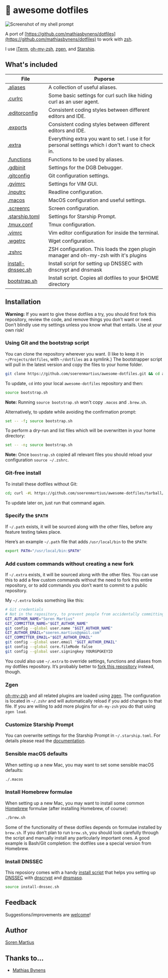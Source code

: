 # :hatching_chick: awesome dotfiles

![Screenshot of my shell prompt](https://i.imgur.com/PeSa8rv.png)

A port of [https://github.com/mathiasbynens/dotfiles](https://github.com/mathiasbynens/dotfiles) to work with
[zsh](https://www.zsh.org/).

I use [iTerm](https://www.iterm2.com/), [oh-my-zsh](https://github.com/robbyrussell/oh-my-zsh),
[zgen](https://github.com/tarjoilija/zgen), and [Starship](https://github.com/starship/starship).

## What's included

| File                                                                                                 | Puporse                                                                                          |
| ---------------------------------------------------------------------------------------------------- | ------------------------------------------------------------------------------------------------ |
| [.aliases](https://github.com/soerenmartius/awesome-dotfiles/blob/master/.aliases)                   | A collection of useful aliases.                                                                  |
| [.curlrc](https://github.com/soerenmartius/awesome-dotfiles/blob/master/.curlrc)                     | Some basic settings for curl such like hiding curl as  an user agent.                            |
| [.editorconfig](https://github.com/soerenmartius/awesome-dotfiles/blob/master/.editorconfig)         | Consistent coding styles between different editors and IDE.                                      |
| [.exports](https://github.com/soerenmartius/awesome-dotfiles/blob/master/.exports)                   | Consistent coding styles between different editors and IDE.                                      |
| [.extra](https://github.com/soerenmartius/awesome-dotfiles/blob/master/.extra)                       | Everything extra you want to set. I use it for personal settings which i don't want to check in. |
| [.functions](https://github.com/soerenmartius/awesome-dotfiles/blob/master/.functions)               | Functions to be used by aliases.                                                                 |
| [.gdbinit](https://github.com/soerenmartius/awesome-dotfiles/blob/master/.dgbinit)                   | Settings for the DGB Debugger.                                                                   |
| [.gitconfig](https://github.com/soerenmartius/awesome-dotfiles/blob/master/.gitconfig)               | Git configuration settings.                                                                      |
| [.gvimrc](https://github.com/soerenmartius/awesome-dotfiles/blob/master/.gvimrc)                     | Settings for VIM GUI.                                                                            |
| [.inputrc](https://github.com/soerenmartius/awesome-dotfiles/blob/master/.inputrc)                   | Readline configuration.                                                                          |
| [.macos](https://github.com/soerenmartius/awesome-dotfiles/blob/master/.macos)                       | MacOS configuration and useful settings.                                                         |
| [.screenrc](https://github.com/soerenmartius/awesome-dotfiles/blob/master/.screenrc)                 | Screen configuration.                                                                            |
| [.starship.toml](https://github.com/soerenmartius/awesome-dotfiles/blob/master/.theme)               | Settings for Starship Prompt.                                                                    |
| [.tmux.conf](https://github.com/soerenmartius/awesome-dotfiles/blob/master/.tmux.conf)               | Tmux configuration.                                                                              |
| [.vimrc](https://github.com/soerenmartius/awesome-dotfiles/blob/master/.vimrc)                       | Vim editor configuration for inside the terminal.                                                |
| [.wgetrc](https://github.com/soerenmartius/awesome-dotfiles/blob/master/.wgetrc)                     | Wget configuration.                                                                              |
| [.zshrc](https://github.com/soerenmartius/awesome-dotfiles/blob/master/.zshrc)                       | ZSH configuration. This loads the zgen plugin manager and oh-my-zsh with it's plugins            |
| [install-dnssec.sh](https://github.com/soerenmartius/awesome-dotfiles/blob/master/install-dnssec.sh) | Install script for setting up DNSSEC with dnscrypt and dnsmask                                   |
| [bootstrap.sh](https://github.com/soerenmartius/awesome-dotfiles/blob/master/bootstrap.sh)           | Install script. Copies all dotfiles to your $HOME directory                                      |

## Installation

**Warning:** If you want to give these dotfiles a try, you should first fork this repository, review the code, and
remove things you don’t want or need. Don’t blindly use my settings unless you know what that entails.
Use at your own risk!

### Using Git and the bootstrap script

You can clone the repository wherever you want. (I like to keep it in `~/Projects/dotfiles`, with `~/dotfiles` as a
symlink.) The bootstrapper script will pull in the latest version and copy the files to your home folder.

```bash
git clone https://github.com/soerenmartius/awesome-dotfiles.git && cd awesome-dotfiles && source bootstrap.sh
```

To update, `cd` into your local `awesome-dotfiles` repository and then:

```bash
source bootstrap.sh
```

**Note:** Running `source bootstrap.sh` won't copy `.macos` and `.brew.sh`.

Alternatively, to update while avoiding the confirmation prompt:

```bash
set -- -f; source bootstrap.sh
```

To perform a dry-run and list files which will be overwritten in your home directory:

```bash
set -- -n; source bootstrap.sh
```

**Note:** Once `boostrap.sh` copied all relevant files you should reload your configuration `source ~/.zshrc`.

### Git-free install

To install these dotfiles without Git:

```bash
cd; curl -#L https://github.com/soerenmartius/awesome-dotfiles/tarball/master | tar -xzv --strip-components 1 --exclude={README.md,bootstrap.sh,.osx,LICENSE}
```

To update later on, just run that command again.

### Specify the `$PATH`

If `~/.path` exists, it will be sourced along with the other files, before any feature testing takes place.

Here’s an example `~/.path` file that adds `/usr/local/bin` to the `$PATH`:

```bash
export PATH="/usr/local/bin:$PATH"
```

### Add custom commands without creating a new fork

If `~/.extra` exists, it will be sourced along with the other files. You can use this to add a few custom commands
without the need to fork this entire repository, or to add commands you don’t want to commit to a public repository.

My `~/.extra` looks something like this:

```bash
# Git credentials
# Not in the repository, to prevent people from accidentally committing under my name
GIT_AUTHOR_NAME="Soren Martius"
GIT_COMMITTER_NAME="$GIT_AUTHOR_NAME"
git config --global user.name "$GIT_AUTHOR_NAME"
GIT_AUTHOR_EMAIL="soeren.martius@gmail.com"
GIT_COMMITTER_EMAIL="$GIT_AUTHOR_EMAIL"
git config --global user.email "$GIT_AUTHOR_EMAIL"
git config --global core.fileMode false
git config --global user.signingkey YOURGPGKEYID

```

You could also use `~/.extra` to override settings, functions and aliases from my dotfiles repository. It’s probably
better to [fork this repository](https://github.com/soerenmartius/awesome-dotfiles/fork) instead, though.

### Zgen

[oh-my-zsh](https://github.com/robbyrussell/oh-my-zsh) and all related plugins are loaded using [zgen](https://github.com/tarjoilija/zgen).
The configuration is located in `~/.zshr` and will automatically reload if you add changes to that file. If you are
willing to add more plugins for `oh-my-zsh` you do that using `zgen load`.

### Customize Starship Prompt

You can overwrite settings for the Starship Prompt in `~/.starship.toml`.
For details please read the [documentation](https://starship.rs/config/).

### Sensible macOS defaults

When setting up a new Mac, you may want to set some sensible macOS defaults:

```bash
./.macos
```

### Install Homebrew formulae

When setting up a new Mac, you may want to install some common [Homebrew](https://brew.sh/) formulae (after installing Homebrew, of course):

```bash
./brew.sh
```

Some of the functionality of these dotfiles depends on formulae installed by `brew.sh`. If you don’t plan to run `brew.sh`, you should look carefully through the script and manually install any particularly important ones. A good example is Bash/Git completion: the dotfiles use a special version from Homebrew.

### Install DNSSEC

This reposiory comes with a handy [install script](https://github.com/soerenmartius/awesome-dotfiles/blob/master/install-dnssec.sh)
that helps you setting up
[DNSSEC](https://de.wikipedia.org/wiki/Domain_Name_System_Security_Extensions)
with [dnscrypt](https://www.dnscrypt.org/) and
[dnsmasq](http://www.thekelleys.org.uk/dnsmasq/doc.html).

```bash
source install-dnssec.sh
```

## Feedback

Suggestions/improvements are
[welcome](https://github.com/soerenmartius/awesome-dotfiles/issues)!

## Author

[Soren Martius](https://www.linkedin.com/in/soerenmartius/)

## Thanks to…

* [Mathias Bynens](https://github.com/mathiasbynens/dotfiles)
